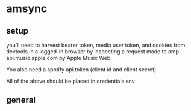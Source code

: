 # amsync

## setup
you'll need to harvest bearer token, media user token, and cookies from devtools in a logged-in browser by inspecting a request made to amp-api.music.apple.com by Apple Music Web.

You also need a spotify api token (client id and client secret)

All of the above should be placed in credentials.env

## general
